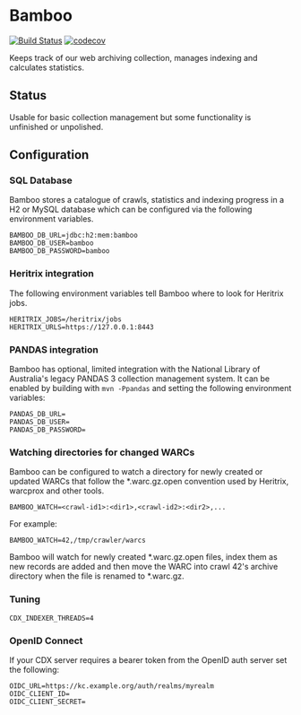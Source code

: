 # Bamboo

[![Build Status](https://travis-ci.org/nla/bamboo.svg?branch=master)](https://travis-ci.org/nla/bamboo)
[![codecov](https://codecov.io/gh/nla/bamboo/branch/master/graph/badge.svg)](https://codecov.io/gh/nla/bamboo)

Keeps track of our web archiving collection, manages indexing and calculates statistics.

## Status

Usable for basic collection management but some functionality is unfinished or unpolished.

## Configuration

### SQL Database

Bamboo stores a catalogue of crawls, statistics and indexing progress in a H2 or MySQL database which can be configured
via the following environment variables.

    BAMBOO_DB_URL=jdbc:h2:mem:bamboo
    BAMBOO_DB_USER=bamboo
    BAMBOO_DB_PASSWORD=bamboo

### Heritrix integration

The following environment variables tell Bamboo where to look for Heritrix jobs.

    HERITRIX_JOBS=/heritrix/jobs
    HERITRIX_URLS=https://127.0.0.1:8443

### PANDAS integration

Bamboo has optional, limited integration with the National Library of Australia's legacy PANDAS 3 collection management
system.  It can be enabled by building with `mvn -Ppandas` and setting the following environment variables:

    PANDAS_DB_URL=
    PANDAS_DB_USER=
    PANDAS_DB_PASSWORD=

### Watching directories for changed WARCs

Bamboo can be configured to watch a directory for newly created or updated WARCs that follow the *.warc.gz.open
convention used by Heritrix, warcprox and other tools.

    BAMBOO_WATCH=<crawl-id1>:<dir1>,<crawl-id2>:<dir2>,...

For example:

    BAMBOO_WATCH=42,/tmp/crawler/warcs

Bamboo will watch for newly created *.warc.gz.open files, index them as new records are added and then move the WARC
into crawl 42's archive directory when the file is renamed to *.warc.gz.

### Tuning

    CDX_INDEXER_THREADS=4

### OpenID Connect

If your CDX server requires a bearer token from the OpenID auth server set the following:

    OIDC_URL=https://kc.example.org/auth/realms/myrealm
    OIDC_CLIENT_ID=
    OIDC_CLIENT_SECRET=
